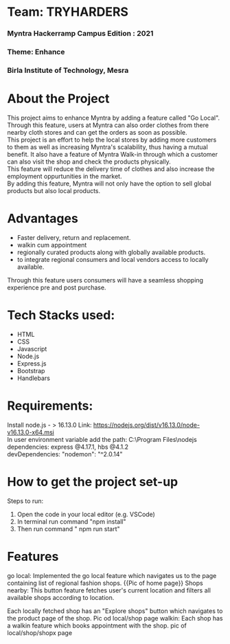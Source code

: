 <h1>Team: TRYHARDERS</H1>
<H3>Myntra Hackerramp Campus Edition : 2021 </h3>
<h3> Theme: Enhance</h3>
<h3> Birla Institute of Technology, Mesra </h3>

# About the Project
This project aims to enhance Myntra by adding a feature called "Go Local". <br>
Through this feature, users at Myntra can also order clothes from there nearby cloth stores and can get the orders as soon as possible.<br>
This project is an effort to help the local stores by adding more customers to them as well as increasing Myntra's scalability, thus having a mutual benefit.
It also have a feature of Myntra Walk-in through which a customer can also visit the shop and check the products physically.<br>
This feature will reduce the delivery time of clothes and also increase the employment oppurtunities in the market.<br>
By adding this feature, Myntra will not only have the option to sell global products but also local products.

# Advantages
<ul>
<li> Faster delivery, return and replacement.
<li> walkin cum appointment 
<li> regionally curated products along with globally available products.
<li>to integrate regional consumers and local vendors access to locally available. 
</ul>

Through this feature users consumers will have a seamless shopping experience pre and post purchase.

# Tech Stacks used:
<ul>
<li> HTML
<li> CSS
<li> Javascript
<li> Node.js
<li> Express.js
<li> Bootstrap
<li> Handlebars
</ul>

# Requirements:
Install node.js - > 16.13.0  Link: https://nodejs.org/dist/v16.13.0/node-v16.13.0-x64.msi <br>
In user environment variable add the path: C:\Program Files\nodejs<br>
dependencies: express @4.17.1, hbs @4.1.2 <br>
devDependencies: "nodemon": "^2.0.14"<br>

# How to get the project set-up
Steps to run:
1) Open the code in your local editor (e.g. VSCode)
2) In terminal run command "npm  install" 
3) Then run command " npm run start"

# Features
go local: Implemented the go local feature which navigates us to the page containing list of regional fashion shops. 
{{Pic of home page}}
Shops nearby: This button feature fetches user's current location and filters all available shops according to location.

 Each locally fetched shop has an
"Explore shops" button which navigates to the product page of the shop.
Pic od local/shop page
walkin: Each shop has a walkin feature which books appointment with the shop.
pic of local/shop/shopx page

